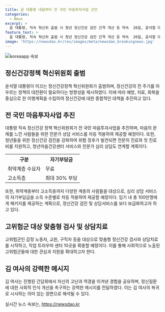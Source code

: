 ```yaml
---
title: 윤 대통령 내달부터 전 국민 마음투자사업 선언
categories:
  - News
excerpt: >
  윤 대통령, 직속 혁신위 출범 시 청년 정신건강 검진 간격 개선 등 약속  26일, 윤석열 대통령이 국립정신건강센터에서 정신건강정책 혁신위원회 1차 회의를 주재했다. 청년 정신건강 검진 간격 개선, 정신건강 예방정책 등을 발표하며 참석자들의 주목을 끌었다. 김건희 여사 역시 정신질환 경험을 공유하며 사회적 관심을 당부하며 참석자들의 호응을 이끌어냈다. 최대 30% 자기부담금 부담 방침, 총 100만명에게 패키지 제공 등 구체적인 계획을 밝히며 기대감을 불러일으켰다.
feature_text: >
  윤 대통령, 직속 혁신위 출범 시 청년 정신건강 검진 간격 개선 등 약속  26일, 윤석열 대통령이 국립정신건강센터에서 정신건강정책 혁신위원회 1차 회의를 주재했다. 청년 정신건강 검진 간격 개선, 정신건강 예방정책 등을 발표하며 참석자들의 주목을 끌었다. 김건희 여사 역시 정신질환 경험을 공유하며 사회적 관심을 당부하며 참석자들의 호응을 이끌어냈다. 최대 30% 자기부담금 부담 방침, 총 100만명에게 패키지 제공 등 구체적인 계획을 밝히며 기대감을 불러일으켰다.
image: 'https://newsdao.kr/res/images/meta/newsdao_breakingnews.jpg'
---
```


<p><img src="https://newsdao.kr/res/images/meta/newsdao_breakingnews.jpg" alt="koreaapp 속보" /></p>

<h2 data-ke-size="size26">정신건강정책 혁신위원회 출범</h2>

<p data-ke-size="size16">윤석열 대통령이 이끄는 정신건강정책 혁신위원회가 출범하며, 정신건강의 전 주기를 아우르는 정책의 대전환이 필요하다는 방향성을 제시하였다. 이에 따라 예방, 치료, 회복을 중심으로 한 이행계획을 수립하여 정신건강에 대한 종합적인 대책을 추진하고 있다. </p>

<h2 data-ke-size="size26">전 국민 마음투자사업 추진</h2>

<p data-ke-size="size16">대통령 직속 정신건강 정책 혁신위원회가 전 국민 마음투자사업을 추진하며, 마음의 문제를 느낀 사람들을 위한 전문가 상담 서비스를 차등 적용하여 제공할 예정이다. 또한, 청년들을 위한 정신건강 검진을 강화하여 위험 징후가 발견되면 전문의 진료와 첫 진료비를 지원하고, 청년마음건강센터 서비스와 전문가 심리 상담도 연계할 계획이다. </p>

<table>
  <tr>
    <th>구분</th>
    <th>자기부담금</th>
  </tr>
  <tr>
    <td>취약계층 수요자</td>
    <td>무료</td>
  </tr>
  <tr>
    <td>고소득층</td>
    <td>최대 30% 부담</td>
  </tr>
</table>

<p data-ke-size="size16">또한, 취약계층부터 고소득층까지 다양한 계층의 사람들을 대상으로, 심리 상담 서비스의 자기부담금을 소득 수준별로 차등 적용하여 제공할 예정이다. 임기 내 총 100만명에게 패키지를 제공하는 계획으로, 정신건강 검진 및 상담서비스를 보다 보급화하고자 하고 있다.</p>

<h2 data-ke-size="size26">고위험군 대상 맞춤형 검사 및 상담치료</h2>

<p data-ke-size="size16">고위험군인 감정 노동자, 교원, 구직자 등을 대상으로 맞춤형 정신건강 검사와 상담치료를 시작하고, 직업 트라우마 센터 10곳을 확충할 예정이다. 이를 통해 사회적으로 노출된 고위험군들에 대한 관심과 지원을 확대하고자 한다.</p>

<h2 data-ke-size="size26">김 여사의 강력한 메시지</h2>

<p data-ke-size="size16">김 여사는 진행된 간담회에서 자신의 고난과 역경을 이겨낸 경험을 공유하며, 정신질환에 대한 사회적 인식 개선을 촉구하는 강력한 메시지를 전달하였다. 이는 김 여사의 복귀로 시사하는 의미 있는 장면으로 해석될 수 있다.</p>
실시간 뉴스 속보는, <a href="https://newsdao.kr" rel="dofollow">https://newsdao.kr</a>


